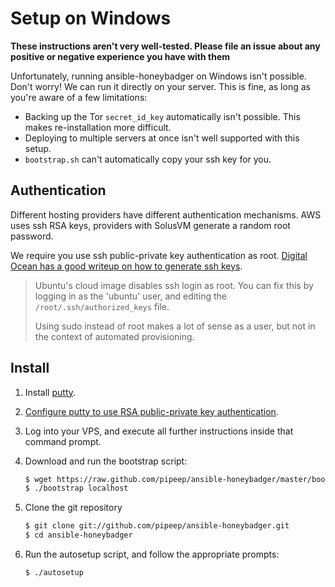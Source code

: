Setup on Windows
================

**These instructions aren't very well-tested. Please file an issue about any
positive or negative experience you have with them**

Unfortunately, running ansible-honeybadger on Windows isn't possible. Don't
worry! We can run it directly on your server. This is fine, as long as you're
aware of a few limitations:

-   Backing up the Tor `secret_id_key` automatically isn't possible. This makes
    re-installation more difficult.
-   Deploying to multiple servers at once isn't well supported with this setup.
-   `bootstrap.sh` can't automatically copy your ssh key for you.

Authentication
--------------

Different hosting providers have different authentication mechanisms. AWS uses
ssh RSA keys, providers with SolusVM generate a random root password.

We require you use ssh public-private key authentication as root. [Digital Ocean
has a good writeup on how to generate ssh keys][do rsa].

> Ubuntu's cloud image disables ssh login as root. You can fix this by logging
> in as the 'ubuntu' user, and editing the `/root/.ssh/authorized_keys` file.
>
> Using sudo instead of root makes a lot of sense as a user, but not in the
> context of automated provisioning.

Install
-------

1.  Install [putty].

2.  [Configure putty to use RSA public-private key authentication][do rsa].

3.  Log into your VPS, and execute all further instructions inside that command
    prompt.

4.  Download and run the bootstrap script:

    ```sh
    $ wget https://raw.github.com/pipeep/ansible-honeybadger/master/bootstrap
    $ ./bootstrap localhost
    ```

5.  Clone the git repository

    ```sh
    $ git clone git://github.com/pipeep/ansible-honeybadger.git
    $ cd ansible-honeybadger
    ```

6.  Run the autosetup script, and follow the appropriate prompts:

    ```sh
    $ ./autosetup
    ```

[putty]: http://www.chiark.greenend.org.uk/~sgtatham/putty/download.html
[do rsa]: https://www.digitalocean.com/community/tutorials/how-to-use-ssh-keys-with-putty-on-digitalocean-droplets-windows-users
